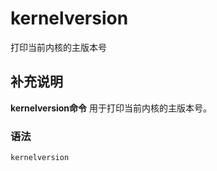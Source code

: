 #  kernelversion

打印当前内核的主版本号

##  补充说明

**kernelversion命令** 用于打印当前内核的主版本号。

###  语法

    
    
    kernelversion
    

